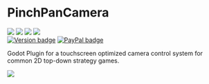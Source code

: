 # PinchPanCamera
![](https://img.shields.io/github/issues/Divirad/PinchPanCamera)
![](https://img.shields.io/github/forks/Divirad/PinchPanCamera)
![](https://img.shields.io/github/stars/Divirad/PinchPanCamera)
![](https://img.shields.io/github/license/Divirad/PinchPanCamera) <br>
[![Version badge](https://img.shields.io/badge/Version-v0.1-green.svg)](http://paypal.me/divirad) 
[![PayPal badge](https://img.shields.io/badge/Donate-PayPal-blue.svg)](http://paypal.me/divirad)

Godot Plugin for a touchscreen optimized camera control system 
for common 2D top-down strategy games.

![](https://thumbs.gfycat.com/TautLawfulHerald-small.gif)

